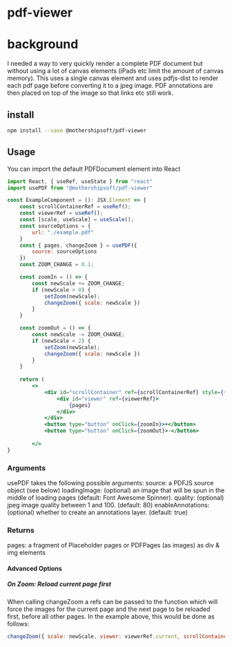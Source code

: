 # pdf-viewer

# background
I needed a way to very quickly render a complete PDF document but without using a lot of canvas elements (iPads etc limit the amount of canvas memory). This uses a single canvas element 
and uses pdfjs-dist to render each pdf page before converting it to a jpeg image. PDF annotations are then placed on top of the image so that links etc still work.

## install
```bash
npm install --save @mothershipsoft/pdf-viewer
```

## Usage

You can import the default PDFDocument element into React
```jsx
import React, { useRef, useState } from "react"
import usePDF from "@mothershipsoft/pdf-viewer"

const ExampleComponent = (): JSX.Element => {
	const scrollContainerRef = useRef();
	const viewerRef = useRef();
	const [scale, useScale] = useScale();
	const sourceOptions = {
		url: "./example.pdf"
	}
	const { pages, changeZoom } = usePDF({
		source: sourceOptions
	})
	const ZOOM_CHANGE = 0.1;

	const zoomIn = () => {
		const newScale += ZOOM_CHANGE;
		if (newScale > 0) {
			setZoom(newScale);
			changeZoom({ scale: newScale })
		}
	}

	const zoomOut = () => {
		const newScale -= ZOOM_CHANGE;
		if (newScale < 2) {
			setZoom(newScale);
			changeZoom({ scale: newScale })
		}
	}
	
	return (
		<>
			<div id="scrollContainer" ref={scrollContainerRef} style={{ overflow: "scroll", height: "800px" }}>
				<div id="viewer" ref={viewerRef}>
					{pages}
				</div>
			</div>
			<button type="button" onClick={zoomIn}>+</button>
			<button type="button" onClick={zoomOut}>-</button>
			
		</>
}
```

### Arguments
usePDF takes the following possible arguments: 
source: a PDFJS source object (see below)
loadingImage: (optional) an image that will be spun in the middle of loading pages (default: Font Awesome Spinner).
quality: (optional) jpeg image quality between 1 and 100. (default: 80)
enableAnnotations: (optional) whether to create an annotations layer. (default: true)

### Returns
pages: a fragment of Placeholder pages or PDFPages (as images) as div & img elements

#### Advanced Options
##### On Zoom: Reload current page first
When calling changeZoom a refs can be passed to the function which will force the images for the current page and the next page to be reloaded first, before all other pages.
In the example above, this would be done as follows: 

```jsx
changeZoom({ scale: newScale, viewer: viewerRef.current, scrollContainer: scrollContainerRef.current })
```
